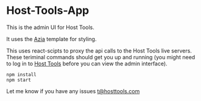 # Host-Tools-App

This is the admin UI for Host Tools.

It uses the [Azia](https://www.bootstrapdash.com/demo/azia/v1.0.0/template/index.html) template for styling.

This uses react-scipts to proxy the api calls to the Host Tools live servers.  These teriminal commands should get you up and running (you might need to log in to [Host Tools](https://hosttools.com) before you can view the admin interface).

```
npm install
npm start
```

Let me know if you have any issues t@hosttools.com
